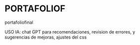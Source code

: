 # PORTAFOLIOF
portafoliofinal

USO IA:
chat GPT para recomendaciones, revision de errores, y sugerencias de mejoras, ajustes del css

